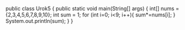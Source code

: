 public class Urok5 {
    public static void main(String[] args) {
        int[] nums = {2,3,4,5,6,7,8,9,10};
        int sum = 1;
        for (int i=0; i<9; i++){
            sum*=nums[i];
        }
        System.out.println(sum);
    }
}
